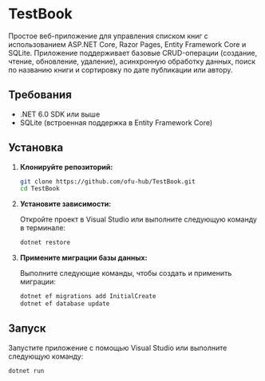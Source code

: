 # TestBook

Простое веб-приложение для управления списком книг с использованием ASP.NET Core, Razor Pages, Entity Framework Core и SQLite. Приложение поддерживает базовые CRUD-операции (создание, чтение, обновление, удаление), асинхронную обработку данных, поиск по названию книги и сортировку по дате публикации или автору.

## Требования

- .NET 6.0 SDK или выше
- SQLite (встроенная поддержка в Entity Framework Core)

## Установка

1. **Клонируйте репозиторий:**

    ```bash
    git clone https://github.com/ofu-hub/TestBook.git
    cd TestBook
    ```

2. **Установите зависимости:**

    Откройте проект в Visual Studio или выполните следующую команду в терминале:

    ```bash
    dotnet restore
    ```

3. **Примените миграции базы данных:**

    Выполните следующие команды, чтобы создать и применить миграции:

    ```bash
    dotnet ef migrations add InitialCreate
    dotnet ef database update
    ```

## Запуск

Запустите приложение с помощью Visual Studio или выполните следующую команду:

```bash
dotnet run
